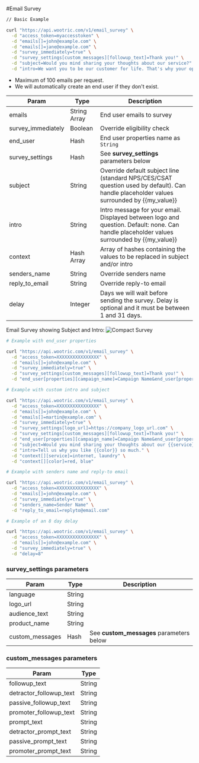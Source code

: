 #Email Survey

```sh
// Basic Example

curl "https://api.wootric.com/v1/email_survey" \
  -d "access_token=myaccesstoken" \
  -d "emails[]=john@example.com" \
  -d "emails[]=jane@example.com" \
  -d "survey_immediately=true" \
  -d "survey_settings[custom_messages][followup_text]=Thank you!" \
  -d "subject=Would you mind sharing your thoughts about our service?" \
  -d "intro=We want you to be our customer for life. That's why your opinion matters."
```

- Maximum of 100 emails per request.
- We will automatically create an end user if they don't exist.

Param | Type | Description
----- | ---- | ------------
emails | String Array | End user emails to survey
survey_immediately | Boolean | Override eligibility check
end_user | Hash | End user properties name as `String`
survey_settings | Hash | See **survey_settings** parameters below
subject | String | Override default subject line (standard NPS/CES/CSAT question used by default). Can handle placeholder values surrounded by {{my_value}}
intro | String | Intro message for your email. Displayed between logo and question. Default: none. Can handle placeholder values surrounded by {{my_value}}
context | Hash Array | Array of hashes containing the values to be replaced in subject and/or intro
senders_name | String | Override senders name
reply_to_email | String | Override reply-to email
delay | Integer | Days we will wait before sending the survey. Delay is optional and it must be between 1 and 31 days.


Email Survey showing Subject and Intro:
![Compact Survey](email_survey.png)

```sh
# Example with end_user properties

curl "https://api.wootric.com/v1/email_survey" \
  -d "access_token=XXXXXXXXXXXXXXXX" \
  -d "emails[]=john@example.com" \
  -d "survey_immediately=true" \
  -d "survey_settings[custom_messages][followup_text]=Thank you!" \
  -d "end_user[properties][campaign_name]=Campaign Name&end_user[properties][campaign_type]=Campaign Type"
```

```sh
# Example with custom intro and subject

curl "https://api.wootric.com/v1/email_survey" \
  -d "access_token=XXXXXXXXXXXXXXXX" \
  -d "emails[]=john@example.com" \
  -d "emails[]=martin@example.com" \
  -d "survey_immediately=true" \
  -d "survey_settings[logo_url]=https://company_logo_url.com" \
  -d "survey_settings[custom_messages][followup_text]=Thank you!" \
  -d "end_user[properties][campaign_name]=Campaign Name&end_user[properties][campaign_type]=Campaign Type" \
  -d "subject=Would you mind sharing your thoughts about our {{service}}?" \
  -d "intro=Tell us why you like {{color}} so much." \
  -d "context[][service]=internet, laundry" \
  -d "context[][color]=red, blue"
```

```sh
# Example with senders name and reply-to email

curl "https://api.wootric.com/v1/email_survey" \
  -d "access_token=XXXXXXXXXXXXXXXX" \
  -d "emails[]=john@example.com" \
  -d "survey_immediately=true" \
  -d "senders_name=Sender Name" \
  -d "reply_to_email=replyto@email.com"
```

```sh
# Example of an 8 day delay

curl "https://api.wootric.com/v1/email_survey" \
  -d "access_token=XXXXXXXXXXXXXXXX" \
  -d "emails[]=john@example.com" \
  -d "survey_immediately=true" \
  -d "delay=8"
```

### survey_settings parameters
Param | Type | Description
----- | ---- | ------------
language | String
logo_url | String
audience_text | String
product_name | String
custom_messages | Hash | See **custom_messages** parameters below

### custom_messages parameters
Param | Type
----- | ----
followup_text | String
detractor_followup_text | String
passive_followup_text | String
promoter_followup_text | String
prompt_text | String
detractor_prompt_text | String
passive_prompt_text | String
promoter_prompt_text | String
